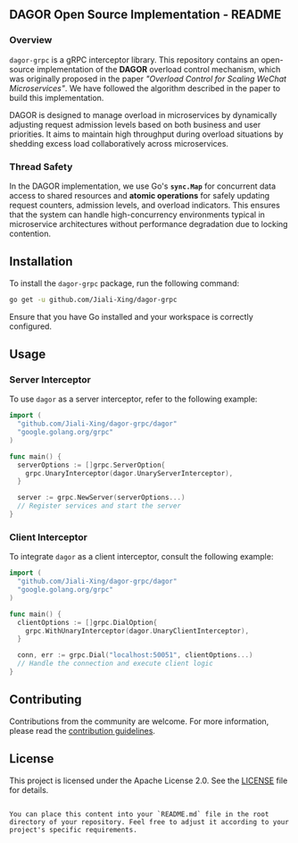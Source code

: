 ## DAGOR Open Source Implementation - README

### Overview

`dagor-grpc` is a gRPC interceptor library.
This repository contains an open-source implementation of the **DAGOR** overload control mechanism, which was originally proposed in the paper *"Overload Control for Scaling WeChat Microservices"*. We have followed the algorithm described in the paper to build this implementation.

DAGOR is designed to manage overload in microservices by dynamically adjusting request admission levels based on both business and user priorities. It aims to maintain high throughput during overload situations by shedding excess load collaboratively across microservices.

### Thread Safety
In the DAGOR implementation, we use Go's **`sync.Map`** for concurrent data access to shared resources and **atomic operations** for safely updating request counters, admission levels, and overload indicators. This ensures that the system can handle high-concurrency environments typical in microservice architectures without performance degradation due to locking contention.


## Installation

To install the `dagor-grpc` package, run the following command:

```bash
go get -u github.com/Jiali-Xing/dagor-grpc
```

Ensure that you have Go installed and your workspace is correctly configured.

## Usage

### Server Interceptor

To use `dagor` as a server interceptor, refer to the following example:

```go
import (
  "github.com/Jiali-Xing/dagor-grpc/dagor"
  "google.golang.org/grpc"
)

func main() {
  serverOptions := []grpc.ServerOption{
    grpc.UnaryInterceptor(dagor.UnaryServerInterceptor),
  }

  server := grpc.NewServer(serverOptions...)
  // Register services and start the server
}
```

### Client Interceptor

To integrate `dagor` as a client interceptor, consult the following example:

```go
import (
  "github.com/Jiali-Xing/dagor-grpc/dagor"
  "google.golang.org/grpc"
)

func main() {
  clientOptions := []grpc.DialOption{
    grpc.WithUnaryInterceptor(dagor.UnaryClientInterceptor),
  }

  conn, err := grpc.Dial("localhost:50051", clientOptions...)
  // Handle the connection and execute client logic
}
```

## Contributing

Contributions from the community are welcome. For more information, please read the [contribution guidelines](CONTRIBUTING.md).

## License

This project is licensed under the Apache License 2.0. See the [LICENSE](LICENSE) file for details.
```

You can place this content into your `README.md` file in the root directory of your repository. Feel free to adjust it according to your project's specific requirements.